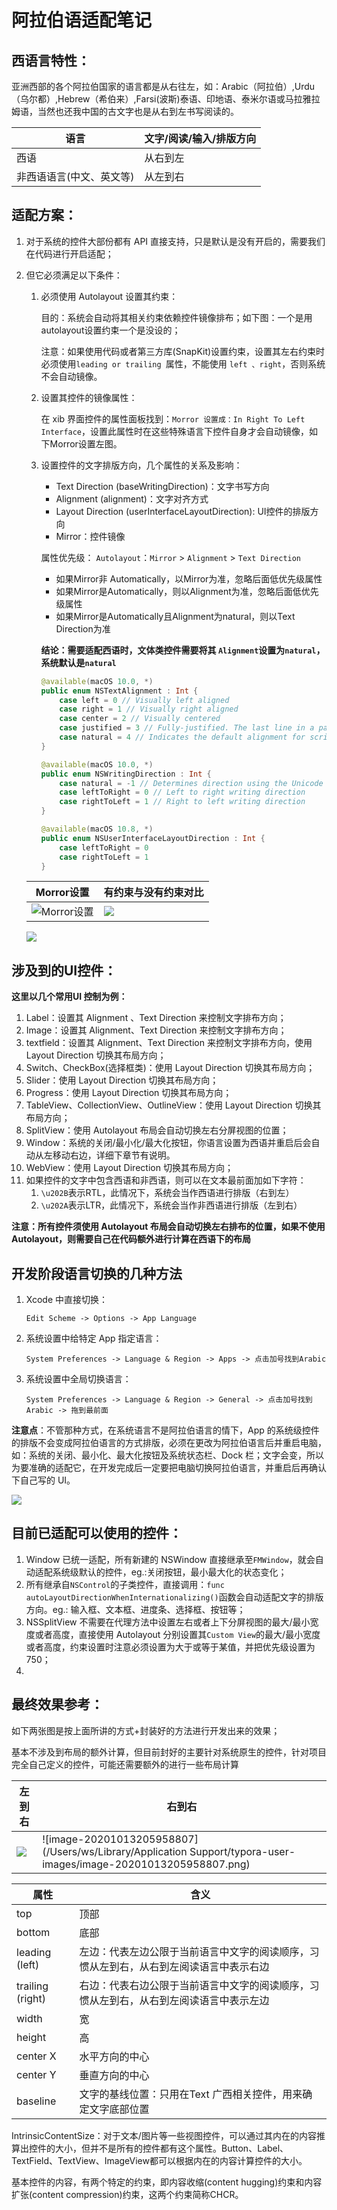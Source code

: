# 阿拉伯语适配笔记

## 西语言特性：

亚洲西部的各个阿拉伯国家的语言都是从右往左，如：Arabic（阿拉伯）,Urdu（乌尔都）,Hebrew（希伯来）,Farsi(波斯)泰语、印地语、泰米尔语或马拉雅拉姆语，当然也还我中国的古文字也是从右到左书写阅读的。

| 语言                     | 文字/阅读/输入/排版方向 |
| ------------------------ | ----------------------- |
| 西语                     | 从右到左                |
| 非西语语言(中文、英文等) | 从左到右                |

## 适配方案：

1. 对于系统的控件大部份都有 API 直接支持，只是默认是没有开启的，需要我们在代码进行开启适配；

2. 但它必须满足以下条件：

   1. 必须使用 Autolayout 设置其约束：

      目的：系统会自动将其相关约束依赖控件镜像排布；如下图：一个是用 autolayout设置约束一个是没设的；

      注意：如果使用代码或者第三方库(SnapKit)设置约束，设置其左右约束时必须使用`leading or trailing `属性，不能使用 `left 、right`，否则系统不会自动镜像。

   2. 设置其控件的镜像属性：

      在 xib 界面控件的属性面板找到：`Morror 设置成：In Right To Left Interface`，设置此属性时在这些特殊语言下控件自身才会自动镜像，如下Morror设置左图。

   3. 设置控件的文字排版方向，几个属性的关系及影响：

      * Text Direction (baseWritingDirection)：文字书写方向
      * Alignment (alignment)：文字对齐方式
      * Layout Direction (userInterfaceLayoutDirection): UI控件的排版方向
      * Mirror：控件镜像

      属性优先级： `Autolayout`：`Mirror` >  `Alignment` > `Text Direction`

      * 如果Mirror非 Automatically，以Mirror为准，忽略后面低优先级属性
      * 如果Mirror是Automatically，则以Alignment为准，忽略后面低优先级属性
      * 如果Mirror是Automatically且Alignment为natural，则以Text Direction为准

      **结论：需要适配西语时，文体类控件需要将其 `Alignment`设置为`natural`，系统默认是`natural`**

      ```swift
      @available(macOS 10.0, *)
      public enum NSTextAlignment : Int {
          case left = 0 // Visually left aligned
          case right = 1 // Visually right aligned
          case center = 2 // Visually centered
          case justified = 3 // Fully-justified. The last line in a paragraph is natural-aligned.
          case natural = 4 // Indicates the default alignment for script
      }
      
      @available(macOS 10.0, *)
      public enum NSWritingDirection : Int {
          case natural = -1 // Determines direction using the Unicode Bidi Algorithm rules P2 and P3
          case leftToRight = 0 // Left to right writing direction
          case rightToLeft = 1 // Right to left writing direction
      }
      
      @available(macOS 10.8, *)
      public enum NSUserInterfaceLayoutDirection : Int {
          case leftToRight = 0
          case rightToLeft = 1
      }
      ```

   | Morror设置                                                   | 有约束与没有约束对比                                         |
   | ------------------------------------------------------------ | ------------------------------------------------------------ |
   | ![Morror设置](https://blog-1257063273.cos.ap-chengdu.myqcloud.com/2020/20201013171223.png) | ![](https://blog-1257063273.cos.ap-chengdu.myqcloud.com/2020/20201013164327.png) |

   ![](https://blog-1257063273.cos.ap-chengdu.myqcloud.com/2020/20201013164223.png)

## 涉及到的UI控件：

**这里以几个常用UI 控制为例：**

1. Label：设置其 Alignment 、Text Direction 来控制文字排布方向；
2. Image：设置其 Alignment、Text Direction 来控制文字排布方向；
3. textfield：设置其 Alignment、Text Direction 来控制文字排布方向，使用 Layout Direction 切换其布局方向；
4. Switch、CheckBox(选择框类)：使用 Layout Direction 切换其布局方向；
5. Slider：使用 Layout Direction 切换其布局方向；
6. Progress：使用 Layout Direction 切换其布局方向；
7. TableView、CollectionView、OutlineView：使用 Layout Direction 切换其布局方向；
8. SplitView：使用 Autolayout 布局会自动切换左右分屏视图的位置；
9. Window：系统的关闭/最小化/最大化按钮，你语言设置为西语并重启后会自动从左移动右边，详细下章节有说明。
10. WebView：使用 Layout Direction 切换其布局方向；
11. 如果控件的文字中包含西语和非西语，则可以在文本最前面加如下字符：
    1. `\u202B`表示RTL，此情况下，系统会当作西语进行排版（右到左）
    2. `\u202A`表示LTR，此情况下，系统会当作非西语进行排版（左到右）

**注意：所有控件须使用 Autolayout 布局会自动切换左右排布的位置，如果不使用Autolayout，则需要自己在代码额外进行计算在西语下的布局**

## 开发阶段语言切换的几种方法

1. Xcode 中直接切换：

   `Edit Scheme -> Options -> App Language`

2. 系统设置中给特定 App 指定语言：

   `System Preferences -> Language & Region -> Apps -> 点击加号找到Arabic`

3. 系统设置中全局切换语言：

   `System Preferences -> Language & Region -> General -> 点击加号找到Arabic -> 拖到最前面`

**注意点**：不管那种方式，在系统语言不是阿拉伯语言的情下，App 的系统级控件的排版不会变成阿拉伯语言的方式排版，必须在更改为阿拉伯语言后并重启电脑，如：系统的关闭、最小化、最大化按钮及系统状态栏、Dock 栏；文字会变，所以为要准确的适配它，在开发完成后一定要把电脑切换阿拉伯语言，并重启后再确认下自己写的 UI。

![](https://blog-1257063273.cos.ap-chengdu.myqcloud.com/2020/20201013154121.png)

## 目前已适配可以使用的控件：

1. Window 已统一适配，所有新建的 NSWindow 直接继承至`FMWindow`，就会自动适配系统级默认的控件，eg.:关闭按钮，最小最大化的状态变化；
2. 所有继承自`NSControl`的子类控件，直接调用：`func autoLayoutDirectionWhenInternationalizing()`函数会自动适配文字的排版方向。eg.: 输入框、文本框、进度条、选择框、按钮等；
3. NSSplitView 不需要在代理方法中设置左右或者上下分屏视图的最大/最小宽度或者高度，直接使用 Autolayout 分别设置其`Custom View`的最大/最小宽度或者高度，约束设置时注意必须设置为大于或等于某值，并把优先级设置为750；
4. 

## 最终效果参考：

如下两张图是按上面所讲的方式+封装好的方法进行开发出来的效果；

基本不涉及到布局的额外计算，但目前封好的主要针对系统原生的控件，针对项目完全自己定义的控件，可能还需要额外的进行一些布局计算

| 左到右                                                       | 右到右                                                       |
| ------------------------------------------------------------ | ------------------------------------------------------------ |
| ![](https://blog-1257063273.cos.ap-chengdu.myqcloud.com/2020/20201013210303.png) | ![image-20201013205958807](/Users/ws/Library/Application Support/typora-user-images/image-20201013205958807.png) |



| 属性             | 含义            |
| ---------------- |-------|
| top              | 顶部                                                         |      |
| bottom           | 底部                                                         |      |
| leading (left)   | 左边：代表左边公限于当前语言中文字的阅读顺序，习惯从左到右，从右到左阅读语言中表示右边 |      |
| trailing (right) | 右边：代表右边公限于当前语言中文字的阅读顺序，习惯从左到右，从右到左阅读语言中表示左边 |      |
| width            | 宽                                                           |      |
| height           | 高                                                           |      |
| center X         | 水平方向的中心                                               |      |
| center Y         | 垂直方向的中心                                               |      |
| baseline         | 文字的基线位置：只用在Text 广西相关控件，用来确定文字底部位置 |      |

IntrinsicContentSize：对于文本/图片等一些视图控件，可以通过其内在的内容推算出控件的大小，但并不是所有的控件都有这个属性。Button、Label、TextField、TextView、ImageView都可以根据内在的内容计算控件的大小。

基本控件的内容，有两个特定的约束，即内容收缩(content hugging)约束和内容扩张(content compression)约束，这两个约束简称CHCR。







